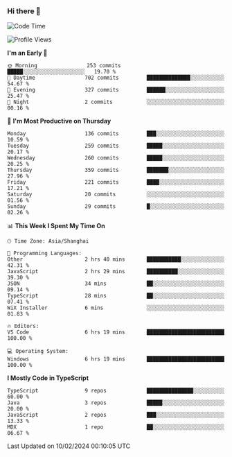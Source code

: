 ### Hi there 👋

<!--
**waynelwz/waynelwz** is a ✨ _special_ ✨ repository because its `README.md` (this file) appears on your GitHub profile.

Here are some ideas to get you started:

- 🔭 I’m currently working on ...
- 🌱 I’m currently learning ...
- 👯 I’m looking to collaborate on ...
- 🤔 I’m looking for help with ...
- 💬 Ask me about ...
- 📫 How to reach me: ...
- 😄 Pronouns: ...
- ⚡ Fun fact: ...
-->

<!--START_SECTION:waka-->
![Code Time](http://img.shields.io/badge/Code%20Time-2%2C452%20hrs-blue)

![Profile Views](http://img.shields.io/badge/Profile%20Views-0-blue)

**I'm an Early 🐤** 

```text
🌞 Morning                253 commits         █████░░░░░░░░░░░░░░░░░░░░   19.70 % 
🌆 Daytime                702 commits         ██████████████░░░░░░░░░░░   54.67 % 
🌃 Evening                327 commits         ██████░░░░░░░░░░░░░░░░░░░   25.47 % 
🌙 Night                  2 commits           ░░░░░░░░░░░░░░░░░░░░░░░░░   00.16 % 
```
📅 **I'm Most Productive on Thursday** 

```text
Monday                   136 commits         ███░░░░░░░░░░░░░░░░░░░░░░   10.59 % 
Tuesday                  259 commits         █████░░░░░░░░░░░░░░░░░░░░   20.17 % 
Wednesday                260 commits         █████░░░░░░░░░░░░░░░░░░░░   20.25 % 
Thursday                 359 commits         ███████░░░░░░░░░░░░░░░░░░   27.96 % 
Friday                   221 commits         ████░░░░░░░░░░░░░░░░░░░░░   17.21 % 
Saturday                 20 commits          ░░░░░░░░░░░░░░░░░░░░░░░░░   01.56 % 
Sunday                   29 commits          █░░░░░░░░░░░░░░░░░░░░░░░░   02.26 % 
```


📊 **This Week I Spent My Time On** 

```text
🕑︎ Time Zone: Asia/Shanghai

💬 Programming Languages: 
Other                    2 hrs 40 mins       ███████████░░░░░░░░░░░░░░   42.31 % 
JavaScript               2 hrs 29 mins       ██████████░░░░░░░░░░░░░░░   39.30 % 
JSON                     34 mins             ██░░░░░░░░░░░░░░░░░░░░░░░   09.14 % 
TypeScript               28 mins             ██░░░░░░░░░░░░░░░░░░░░░░░   07.41 % 
WiX Installer            6 mins              ░░░░░░░░░░░░░░░░░░░░░░░░░   01.83 % 

🔥 Editors: 
VS Code                  6 hrs 19 mins       █████████████████████████   100.00 % 

💻 Operating System: 
Windows                  6 hrs 19 mins       █████████████████████████   100.00 % 
```

**I Mostly Code in TypeScript** 

```text
TypeScript               9 repos             ███████████████░░░░░░░░░░   60.00 % 
Java                     3 repos             █████░░░░░░░░░░░░░░░░░░░░   20.00 % 
JavaScript               2 repos             ███░░░░░░░░░░░░░░░░░░░░░░   13.33 % 
MDX                      1 repo              ██░░░░░░░░░░░░░░░░░░░░░░░   06.67 % 
```




 Last Updated on 10/02/2024 00:10:05 UTC
<!--END_SECTION:waka-->
